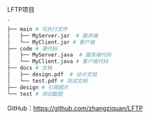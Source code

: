 LFTP项目

```bash
`
├── main # 可执行文件  
│   ├── MyServer.jar  # 服务端  
│   └── MyClient.jar # 客户端  
├── code # 源代码  
│   ├── MyServer.java  # 服务端代码  
│   └── MyClient.java # 客户端代码  
├── docs # 文档  
│   ├── design.pdf  # 设计文档  
│   └── test.pdf # 测试文档  
├── design # 引用图片  
└── test # 测试截图  
```

GitHub：https://github.com/zhangziquan/LFTP
